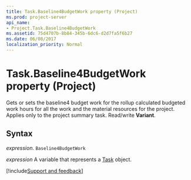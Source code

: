 ```yaml
---
title: Task.Baseline4BudgetWork property (Project)
ms.prod: project-server
api_name:
- Project.Task.Baseline4BudgetWork
ms.assetid: 75d4707b-8b84-345b-6dc6-d2d7fa5f6b27
ms.date: 06/08/2017
localization_priority: Normal
---
```



# Task.Baseline4BudgetWork property (Project)

Gets or sets the baseline4 budget work for the rollup calculated budgeted work hours for all the work and the material resources for the project. Applies only to the project summary task. Read/write  **Variant**.


## Syntax

_expression_. `Baseline4BudgetWork`

_expression_ A variable that represents a [Task](./Project.Task.md) object.

[!include[Support and feedback](~/includes/feedback-boilerplate.md)]